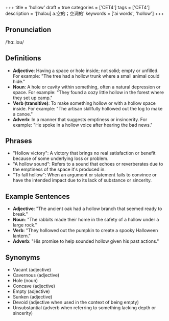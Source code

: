 +++
title = 'hollow'
draft = true
categories = ['CET4']
tags = ['CET4']
description = '[ˈhɔləu] a.空的；空洞的'
keywords = ['ai words', 'hollow']
+++

## Pronunciation
/ˈhɑː.loʊ/

## Definitions
- **Adjective**: Having a space or hole inside; not solid; empty or unfilled. For example: "The tree had a hollow trunk where a small animal could hide."
- **Noun**: A hole or cavity within something, often a natural depression or space. For example: "They found a cozy little hollow in the forest where they set up camp."
- **Verb (transitive)**: To make something hollow or with a hollow space inside. For example: "The artisan skillfully hollowed out the log to make a canoe."
- **Adverb**: In a manner that suggests emptiness or insincerity. For example: "He spoke in a hollow voice after hearing the bad news."

## Phrases
- "Hollow victory": A victory that brings no real satisfaction or benefit because of some underlying loss or problem.
- "A hollow sound": Refers to a sound that echoes or reverberates due to the emptiness of the space it's produced in.
- "To fall hollow": When an argument or statement fails to convince or have the intended impact due to its lack of substance or sincerity.

## Example Sentences
- **Adjective**: "The ancient oak had a hollow branch that seemed ready to break."
- **Noun**: "The rabbits made their home in the safety of a hollow under a large rock."
- **Verb**: "They hollowed out the pumpkin to create a spooky Halloween lantern."
- **Adverb**: "His promise to help sounded hollow given his past actions."

## Synonyms
- Vacant (adjective)
- Cavernous (adjective)
- Hole (noun)
- Concave (adjective)
- Empty (adjective)
- Sunken (adjective) 
- Devoid (adjective when used in the context of being empty)
- Unsubstantial (adverb when referring to something lacking depth or sincerity)
